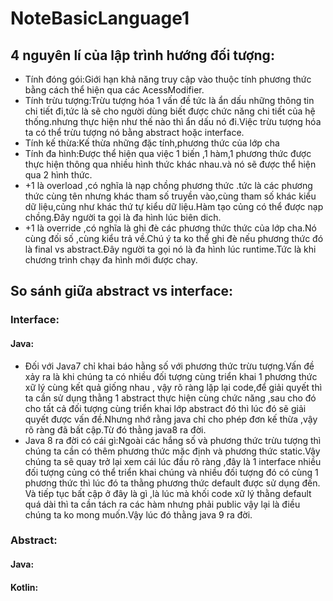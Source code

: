 # NoteBasicLanguage1
## 4 nguyên lí của lập trình hướng đối tượng:
-  Tính đóng gói:Giới hạn khả năng truy cập vào thuộc tính  phương thức bằng cách thể hiện qua các AcessModifier.
-  Tính trừu tượng:Trừu tượng hóa 1 vấn đề tức là ẩn dấu những thông tin chi tiết đi,tức là sẽ cho người dùng biết được chức năng chi tiết của hệ thống.nhưng thực hiện như thế nào 
thì ẩn dấu nó đi.Việc trừu tượng hóa ta có thể trừu tượng nó bằng abstract hoặc interface.
-  Tính kế thừa:Kế thừa những đặc tính,phương thức của lớp cha
-  Tính đa hình:Được thể hiện qua việc 1 biến ,1 hàm,1 phương thức được thực hiện thông qua nhiều hình thức khác nhau.và nó sẽ được thể hiện qua 2 hình thức.
 -    +1 là overload ,có nghĩa là nạp chồng phương thức .tức là các phương thức cùng tên nhưng khác tham số truyền vào,cùng tham số khác kiểu dữ liệu,củng như khác thứ tự kiểu dữ liệu.Hàm tạo củng có thể được nạp chồng.Đây người ta gọi là đa hình lúc biên dich.
 -    +1 là override ,có nghĩa là ghi đè các phương thức thức của lớp cha.Nó cùng đối số ,cùng kiểu trả về.Chú ý ta ko thể ghi đè nếu phương thức đó là final vs abstract.Đây người ta gọi nó là đa hình lúc runtime.Tức là khi chương trình chạy đa hình mới được chay.
## So sánh giữa abstract vs interface:
 ### Interface:
 #### Java:
 - Đối với Java7 chỉ khai báo hằng số với phương thức trừu tượng.Vấn đề xảy ra là khi chúng ta có nhiều đối tượng cùng triển khai 1 phương thức xữ lý cùng kết quả giống nhau , vậy rõ ràng lặp lại code,để giải quyết thì ta cần sử dụng thằng 1 abstract thực hiện cùng chức năng ,sau cho đó cho tất cả đối tượng cùng triển khai lớp abstract đó thì lúc đó sẽ giải quyết được vấn đề.Nhưng nhớ rằng java chỉ cho phép đơn kế thừa ,vậy rõ ràng đã bất cập.Từ đó thằng java8 ra đời.
 - Java 8 ra đời có cái gì:Ngoài các hắng số và phương thức trừu tượng thì chúng ta cần có thêm phương thức mặc định và phương thức static.Vậy chúng ta sẽ quay trở lại xem cái lúc đầu rõ ràng ,đây là 1 interface nhiều đối tượng củng có thể triển khai chúng và nhiều đối tượng đó có cùng 1 phương thức thì lúc đó ta thằng phương thức default được sử dụng đến.
Và tiếp tục bất cập ở đây là gì ,là lúc mà khối code xữ lý thằng default quá dài thì ta cần tách ra các hàm nhưng phải public vậy lại là điều chúng ta ko mong muốn.Vậy lúc đó thằng java 9 ra đời.
### Abstract:
#### Java:
#### Kotlin:
